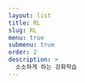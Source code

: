 ```yaml
---
layout: list
title: RL
slug: RL
menu: true
submenu: true
order: 2
description: >
  소소하게 하는 강화학습
---
```

